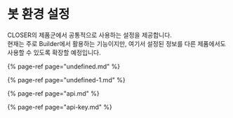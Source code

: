 # 봇 환경 설정

CLOSER의 제품군에서 공통적으로 사용하는 설정을 제공합니다.  
현재는 주로 Builder에서 활용하는 기능이지만, 여기서 설정된 정보를 다른 제품에서도 사용할 수 있도록 확장할 예정입니다.

{% page-ref page="undefined.md" %}

{% page-ref page="undefined-1.md" %}

{% page-ref page="api.md" %}

{% page-ref page="api-key.md" %}



